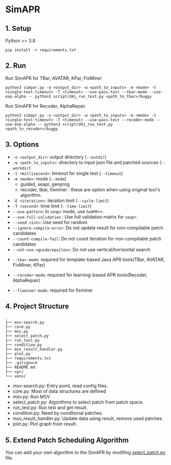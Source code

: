 # SimAPR

## 1. Setup
Python >= 3.8

```
pip install -r requirements.txt
```

## 2. Run

Run SimAPR for TBar, AVATAR, KPar, FixMiner

```
python3 simpar.py -o <output_dir> -w <path_to_inputs> -m <mode> -t <single-test-timeout> -T <timeout> --use-pass-test --tbar-mode --use-exp-alpha -- python3 script/d4j_run_test.py <path_to_tbar>/buggy
```

Run SimAPR for Recoder, AlphaRepair

```
python3 simapr.py -o <output_dir> -w <path_to_inputs> -m <mode> -t <single-test-timeout> -T <timeout> --use-pass-test --recoder-mode --use-exp-alpha -- python3 script/d4j_run_test.py <path_to_recoder>/buggy
```
## 3. Options

* `-o <output_dir>`: output directory (`--outdir`)
* `-w <path_to_inputs>`: directory to input json file and patched sources (`--workdir`)
* `-t <millisecond>`: timeout for single test (`--timeout`)
* `-m <mode>`: mode (`--mode`)
  * guided, seapr, genprog
  * recoder, tbar, fixminer : these are option when using original tool's algorithm.
* `-E <iteration>`: iteration limit (`--cycle-limit`)
* `-T <second>`: time limit (`--time-limit`)
* `--use-pattern`: In `seapr` mode, use `SeAPR++`.
* `--use-full-validation` : Use full validation matrix for `seapr`.
* `--seed <int>`: Use seed for random
* `--ignore-compile-error`: Do not update result for non-compilable patch candidates
* `--count-compile-fail`: Do not count iteration for non-compilable patch candidates
* `--not-use-<guide/epsilon>`: Do not use vertical/horizontal search

- `--tbar-mode`: required for template-based Java APR tools(TBar, AVATAR, FixMiner, KPar)
* `--recoder-mode`: required for learning-based APR tools(Recoder, AlphaRepair)

* `--fixminer-mode`: required for fixminer


## 4. Project Structure
```
.
├── msv-search.py
├── core.py
├── msv.py
├── select_patch.py
├── run_test.py
├── condition.py
├── msv_result_handler.py
├── plot.py
├── requirements.txt
├── .gitignore
├── README.md
├── cpr/
└── venv/
```

* msv-search.py: Entry point, read config files.
* core.py: Most of data structures are defined
* msv.py: Run MSV
* select_patch.py: Algorithms to select patch from patch space.
* run_test.py: Run test and get result.
* condition.py: Need by conditional patches.
* msv_result_handler.py: Update data using result, remove used patches.
* plot.py: Plot graph from result.

## 5. Extend Patch Scheduling Algorithm

You can add your own algorithm to the SimAPR by modifing [select_patch.py](./select_patch.py) file. 